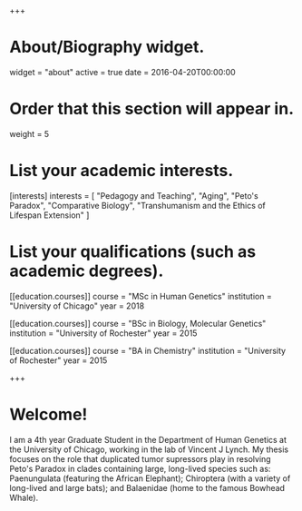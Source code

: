 +++
# About/Biography widget.
widget = "about"
active = true
date = 2016-04-20T00:00:00

# Order that this section will appear in.
weight = 5

# List your academic interests.
[interests]
  interests = [
    "Pedagogy and Teaching",
    "Aging",
    "Peto's Paradox",
    "Comparative Biology",
    "Transhumanism and the Ethics of Lifespan Extension"
  ]

# List your qualifications (such as academic degrees).

[[education.courses]]
  course = "MSc in Human Genetics"
  institution = "University of Chicago"
  year = 2018

[[education.courses]]
  course = "BSc in Biology, Molecular Genetics"
  institution = "University of Rochester"
  year = 2015

[[education.courses]]
  course = "BA in Chemistry"
  institution = "University of Rochester"
  year = 2015
 
+++

# Welcome!

I am a 4th year Graduate Student in the Department of Human Genetics at the University of Chicago, working in the lab of Vincent J Lynch. My thesis focuses on the role that duplicated tumor supressors play in resolving Peto's Paradox in clades containing large, long-lived species such as: Paenungulata (featuring the African Elephant); Chiroptera (with a variety of long-lived and large bats); and Balaenidae (home to the famous Bowhead Whale). 